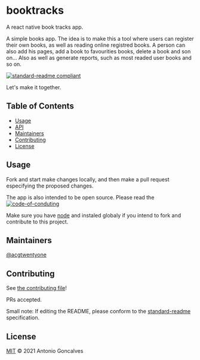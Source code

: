 # booktracks
A react native book tracks app.

A simple books app. The idea is to make this a tool where users can register their own books, as well as reading online registred books. 
A person can also add his pages, add a book to favourities books, delete a book and son on... Also as well as generate reports, such as most readed user books and so on.

[![standard-readme compliant](https://img.shields.io/badge/standard--readme-OK-green.svg?style=flat-square)](https://github.com/acgtwentyone/booktracks#readme)

Let's make it together.

## Table of Contents

- [Usage](#usage)
- [API](#api)
- [Maintainers](#maintainers)
- [Contributing](#contributing)
- [License](#license)

## Usage
Fork and start make changes locally, and then make a pull request especifying the proposed changes.

The app is also intended to be open source. Please read the [![code-of-conduting](https://img.shields.io/badge/standard--readme-OK-green.svg?style=flat-square)](https://github.com/acgtwentyone/booktracks#ODE_CONDUTING.md) 

Make sure you have [node](https://nodejs.org/en/) and instaled globaly if you intend to fork and contribute to this project.

## Maintainers

[@acgtwentyone](https://github.com/acgtwentyone)

## Contributing

See [the contributing file](contributing.md)!

PRs accepted.

Small note: If editing the README, please conform to the [standard-readme](https://github.com/acgtwentyone/booktracks/blob/main/LICENSE) specification.

## License

[MIT](https://opensource.org/licenses/MIT) © 2021 Antonio Goncalves
